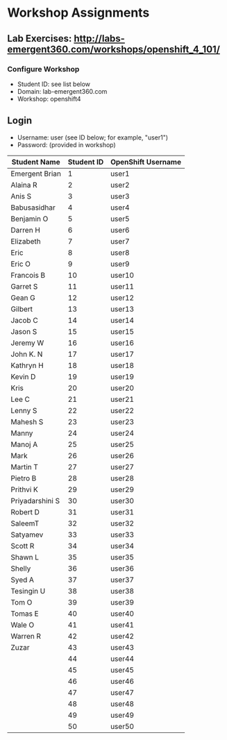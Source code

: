 # Workshop Assignments
## Lab Exercises: http://labs-emergent360.com/workshops/openshift_4_101/
### Configure Workshop
- Student ID: see list below
- Domain: lab-emergent360.com
- Workshop: openshift4

## Login
- Username: user<id> (see ID below; for example, "user1")
- Password: (provided in workshop)

| Student Name | Student ID | OpenShift Username | 
|------------ | ---------------| ---------------|
|	Emergent Brian	|	1	|	user1	|
|	Alaina R	|	2	|	user2	|
|	Anis S  |	3	|	user3	|
|	Babusasidhar |	4	|	user4	|
| Benjamin O  |	5	|	user5	|
|	Darren H |	6	|	user6	|
|	Elizabeth |	7	|	user7	|
|	Eric |	8	|	user8	|
| Eric O |	9	|	user9	|
| Francois B	|	10	|	user10	|
|	Garret S | 11	|	user11	|
| Gean G | 12 | user12 |
| Gilbert | 13 | user13 |
| Jacob C | 14 | user14 |
| Jason S | 15 | user15 |
| Jeremy W | 16 | user16 |
| John K. N | 17 | user17 |
| Kathryn H | 18 | user18 |  
| Kevin D | 19 | user19 |  
| Kris | 20 | user20 |  
| Lee C | 21 | user21 |
| Lenny S | 22 | user22 |
| Mahesh S | 23 | user23 |
| Manny | 24 | user24 |
| Manoj A | 25 | user25 |
| Mark | 26 | user26 |
| Martin T | 27 | user27 |
| Pietro B | 28 | user28 |
| Prithvi K | 29 | user29 |
| Priyadarshini S | 30 | user30 |
| Robert D | 31 | user31 |
| SaleemT | 32 | user32 |
| Satyamev | 33 | user33 |
| Scott R | 34 | user34 |
| Shawn L | 35 | user35 |  
| Shelly | 36 | user36 |
| Syed A | 37 | user37 |
| Tesingin U | 38 | user38 |
| Tom O | 39 | user39 |
| Tomas E | 40 | user40 |
| Wale O | 41 | user41 |
| Warren R | 42 | user42 |
| Zuzar | 43 | user43 |
|  | 44 | user44 |
|  | 45 | user45 |
|  | 46 | user46 |
|  | 47 | user47 |
|  | 48 | user48 |
|  | 49 | user49 |
|  | 50 | user50 |
  
